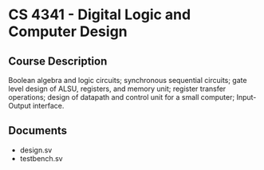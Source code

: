 # CS 4341 - Digital Logic and Computer Design  

## Course Description
Boolean algebra and logic circuits; synchronous sequential circuits; gate level design of ALSU, registers, and memory unit; register transfer operations; design of datapath and control unit for a small computer; Input-Output interface.

## Documents
- design.sv
- testbench.sv
